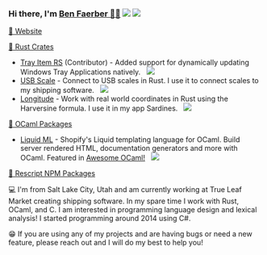 ### Hi there, I'm [Ben Faerber 🦀🐪](https://benfaerber.github.io) ![](https://komarev.com/ghpvc/?username=benfaerber) [![](https://img.shields.io/keybase/pgp/benfaerber??style=flat&logoColor=000000&labelColor=black&color=cc8131)](https://keybase.io/benfaerber)

[📒 Website](https://benfaerber.github.io)

[🦀 Rust Crates](https://crates.io/users/benfaerber)
- [Tray Item RS](https://github.com/olback/tray-item-rs) (Contributor) - Added support for dynamically updating Windows Tray Applications natively. &nbsp; [![](https://img.shields.io/crates/v/tray_item.svg?logo=rust)](https://crates.io/crates/tray-item)
- [USB Scale](https://github.com/benfaerber/usb-scale) - Connect to USB scales in Rust. I use it to connect scales to my shipping software. &nbsp; [![](https://img.shields.io/crates/v/usb_scale.svg?logo=rust)](https://crates.io/crates/usb_scale)
- [Longitude](https://github.com/benfaerber/longitude) -  Work with real world coordinates in Rust using the Harversine formula. I use it in my app Sardines. &nbsp; [![](https://img.shields.io/crates/v/usb_scale.svg?logo=rust)](https://crates.io/crates/longitude)

[🐪 OCaml Packages](https://ocaml.org/packages/search?q=author%3A%22Ben%20Faerber%22)
- [Liquid ML](https://github.com/benfaerber/liquid-ml) - Shopify's Liquid templating language for OCaml. Build server rendered HTML, documentation generators and more with OCaml. Featured in [Awesome OCaml!](https://github.com/ocaml-community/awesome-ocaml) &nbsp; [![](https://img.shields.io/badge/opam-v0.1.2-orange?logo=ocaml)](https://ocaml.org/p/liquid_ml/latest)

[🏫 Rescript NPM Packages](https://www.npmjs.com/~benfaerber)

💻 I'm from Salt Lake City, Utah and am currently working at True Leaf Market creating shipping software. In my spare time I work with Rust, OCaml, and C. I am interested in programming language design and lexical analysis! I started programming around 2014 using C#.

😁 If you are using any of my projects and are having bugs or need a new feature, please reach out and I will do my best to help you!

